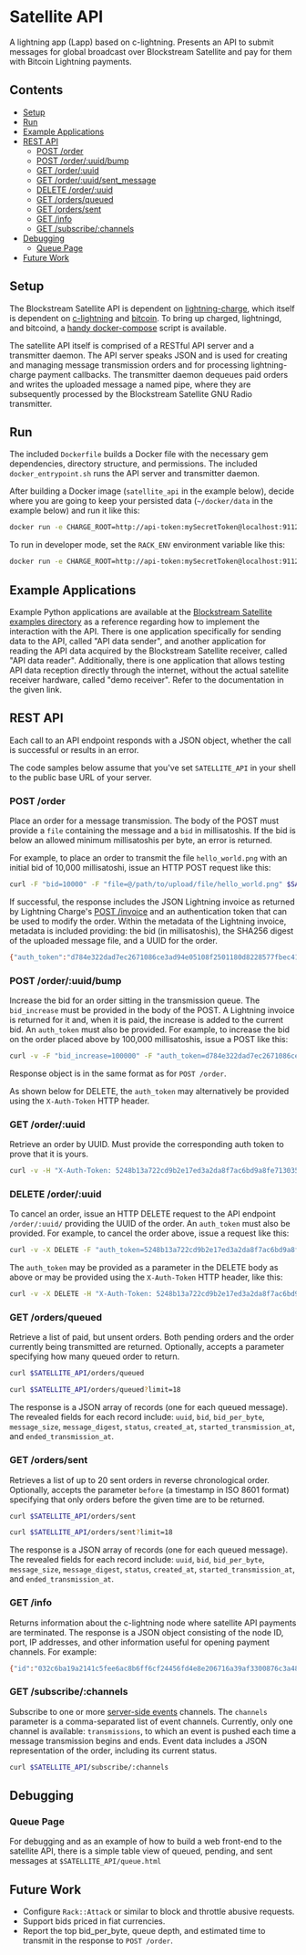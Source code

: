# Satellite API

A lightning app (Lapp) based on c-lightning. Presents an API to submit messages for global broadcast over Blockstream Satellite and pay for them with Bitcoin Lightning payments.

<!-- markdown-toc start - Don't edit this section. Run M-x markdown-toc-generate-toc again -->
## Contents

- [Setup](#setup)
- [Run](#run)
- [Example Applications](#example-applications)
- [REST API](#rest-api)
    - [POST /order](#post-order)
    - [POST /order/:uuid/bump](#post-orderuuidbump)
    - [GET /order/:uuid](#get-orderuuid)
    - [GET /order/:uuid/sent_message](#get-orderuuidsentmessage)
    - [DELETE /order/:uuid](#delete-orderuuid)
    - [GET /orders/queued](#get-ordersqueued)
    - [GET /orders/sent](#get-orderssent)
    - [GET /info](#get-info)
    - [GET /subscribe/:channels](#get-subscribechannels)
- [Debugging](#debugging)
    - [Queue Page](#queue-page)
- [Future Work](#future-work)

<!-- markdown-toc end -->

## Setup

The Blockstream Satellite API is dependent on [lightning-charge](https://github.com/ElementsProject/lightning-charge), which itself is dependent on [c-lightning](https://github.com/ElementsProject/lightning) and [bitcoin](https://github.com/bitcoin/bitcoin). To bring up charged, lightningd, and bitcoind, a [handy docker-compose](https://github.com/DeviaVir/blc-docker) script is available.

The satellite API itself is comprised of a RESTful API server and a transmitter daemon. The API server speaks JSON and is used for creating and managing message transmission orders and for processing lightning-charge payment callbacks. The transmitter daemon dequeues paid orders and writes the uploaded message a named pipe, where they are subsequently processed by the Blockstream Satellite GNU Radio transmitter.

## Run ##

The included `Dockerfile` builds a Docker file with the necessary gem dependencies, directory structure, and permissions. The included `docker_entrypoint.sh` runs the API server and transmitter daemon.

After building a Docker image (`satellite_api` in the example below), decide where you are going to keep your persisted data (`~/docker/data` in the example below) and run it like this:

```bash
docker run -e CHARGE_ROOT=http://api-token:mySecretToken@localhost:9112 -e CALLBACK_URI_ROOT=http://my.public.ip:9292 -u `id -u` -v ~/docker/data:/data -p 9292:9292 -it satellite_api
```

To run in developer mode, set the `RACK_ENV` environment variable like this:

```bash
docker run -e CHARGE_ROOT=http://api-token:mySecretToken@localhost:9112 -e CALLBACK_URI_ROOT=http://my.public.ip:9292 -e RACK_ENV=development -u `id -u` -v ~/docker/data:/data -p 9292:9292 -it satellite_api
```

## Example Applications

Example Python applications are available at the [Blockstream Satellite examples directory](https://github.com/Blockstream/satellite/tree/master/examples) as a reference regarding how to implement the interaction with the API. There is one application specifically for sending data to the API, called "API data sender", and another application for reading the API data acquired by the Blockstream Satellite receiver, called "API data reader". Additionally, there is one application that allows testing API data reception directly through the internet, without the actual satellite receiver hardware, called "demo receiver". Refer to the documentation in the given link.

## REST API ##

Each call to an API endpoint responds with a JSON object, whether the call is successful or results in an error.

The code samples below assume that you've set `SATELLITE_API` in your shell to the public base URL of your server.

### POST /order ###

Place an order for a message transmission. The body of the POST must provide a `file` containing the message and a `bid` in millisatoshis. If the bid is below an allowed minimum millisatoshis per byte, an error is returned.

For example, to place an order to transmit the file `hello_world.png` with an initial bid of 10,000 millisatoshi, issue an HTTP POST request like this:

```bash
curl -F "bid=10000" -F "file=@/path/to/upload/file/hello_world.png" $SATELLITE_API/order
```

If successful, the response includes the JSON Lightning invoice as returned by Lightning Charge's [POST /invoice](https://github.com/ElementsProject/lightning-charge#post-invoice) and an authentication token that can be used to modify the order. Within the metadata of the Lightning invoice, metadata is included providing: the bid (in millisatoshis), the SHA256 digest of the uploaded message file, and a UUID for the order.

```bash
{"auth_token":"d784e322dad7ec2671086ce3ad94e05108f2501180d8228577fbec4115774750","uuid":"409348bc-6af0-4999-b715-4136753979df","lightning_invoice":{"id":"N0LOTYc9j0gWtQVjVW7pK","msatoshi":"514200","description":"BSS Test","rhash":"5e5c9d111bc76ce4bf9b211f12ca2d9b66b81ae9839b4e530b16cedbef653a3a","payreq":"lntb5142n1pd78922pp5tewf6ygmcakwf0umyy039j3dndntsxhfswd5u5ctzm8dhmm98gaqdqdgff4xgz5v4ehgxqzjccqp286gfgrcpvzl04sdg2f9sany7ptc5aracnd6kvr2nr0e0x5ajpmfhsjkqzw679ytqgnt6w4490jjrgcvuemz790salqyz9far68cpqtgq3q23el","expires_at":1541642146,"created_at":1541641546,"metadata":{"sha256_message_digest":"0e2bddf3bba1893b5eef660295ef12d6fc72870da539c328cf24e9e6dbb00f00","uuid":"409348bc-6af0-4999-b715-4136753979df"},"status":"unpaid"}}
```

### POST /order/:uuid/bump ###

Increase the bid for an order sitting in the transmission queue. The `bid_increase` must be provided in the body of the POST. A Lightning invoice is returned for it and, when it is paid, the increase is added to the current bid. An `auth_token` must also be provided. For example, to increase the bid on the order placed above by 100,000 millisatoshis, issue a POST like this:

```bash
curl -v -F "bid_increase=100000" -F "auth_token=d784e322dad7ec2671086ce3ad94e05108f2501180d8228577fbec4115774750" $SATELLITE_API/order/409348bc-6af0-4999-b715-4136753979df/bump
```

Response object is in the same format as for `POST /order`.

As shown below for DELETE, the `auth_token` may alternatively be provided using the `X-Auth-Token` HTTP header.

### GET /order/:uuid ###

Retrieve an order by UUID. Must provide the corresponding auth token to prove that it is yours.

```bash
curl -v -H "X-Auth-Token: 5248b13a722cd9b2e17ed3a2da8f7ac6bd9a8fe7130357615e074596e3d5872f" $SATELLITE_API/order/409348bc-6af0-4999-b715-4136753979df
```

### DELETE /order/:uuid ###

To cancel an order, issue an HTTP DELETE request to the API endpoint `/order/:uuid/` providing the UUID of the order. An `auth_token` must also be provided. For example, to cancel the order above, issue a request like this:

```bash
curl -v -X DELETE -F "auth_token=5248b13a722cd9b2e17ed3a2da8f7ac6bd9a8fe7130357615e074596e3d5872f" $SATELLITE_API/order/409348bc-6af0-4999-b715-4136753979df
```

The `auth_token` may be provided as a parameter in the DELETE body as above or may be provided using the `X-Auth-Token` HTTP header, like this:

```bash
curl -v -X DELETE -H "X-Auth-Token: 5248b13a722cd9b2e17ed3a2da8f7ac6bd9a8fe7130357615e074596e3d5872f" $SATELLITE_API/order/409348bc-6af0-4999-b715-4136753979df
```

### GET /orders/queued  ###

Retrieve a list of paid, but unsent orders. Both pending orders and the order currently being transmitted are returned. Optionally, accepts a parameter specifying how many queued order to return.

```bash
curl $SATELLITE_API/orders/queued
```

```bash
curl $SATELLITE_API/orders/queued?limit=18
```

The response is a JSON array of records (one for each queued message). The revealed fields for each record include: `uuid`, `bid`, `bid_per_byte`, `message_size`, `message_digest`, `status`, `created_at`, `started_transmission_at`, and `ended_transmission_at`.

### GET /orders/sent  ###

Retrieves a list of up to 20 sent orders in reverse chronological order. Optionally, accepts the parameter `before` (a timestamp in ISO 8601 format) specifying that only orders before the given time are to be returned.

```bash
curl $SATELLITE_API/orders/sent
```

```bash
curl $SATELLITE_API/orders/sent?limit=18
```

The response is a JSON array of records (one for each queued message). The revealed fields for each record include: `uuid`, `bid`, `bid_per_byte`, `message_size`, `message_digest`, `status`, `created_at`, `started_transmission_at`, and `ended_transmission_at`.

### GET /info

Returns information about the c-lightning node where satellite API payments are terminated. The response is a JSON object consisting of the node ID, port, IP addresses, and other information useful for opening payment channels. For example:

```bash
{"id":"032c6ba19a2141c5fee6ac8b6ff6cf24456fd4e8e206716a39af3300876c3a4835","port":42259,"address":[],"version":"v0.5.2-2016-11-21-1937-ge97ee3d","blockheight":434,"network":"regtest"}
```

### GET /subscribe/:channels

Subscribe to one or more [server-side events](https://en.wikipedia.org/wiki/Server-sent_events) channels. The `channels` parameter is a comma-separated list of event channels. Currently, only one channel is available: `transmissions`, to which an event is pushed each time a message transmission begins and ends. Event data includes a JSON representation of the order, including its current status.

```bash
curl $SATELLITE_API/subscribe/:channels
```

## Debugging ##

### Queue Page ###

For debugging and as an example of how to build a web front-end to the satellite API, there is a simple table view of queued, pending, and sent messages at `$SATELLITE_API/queue.html`

## Future Work ##

* Configure `Rack::Attack` or similar to block and throttle abusive requests.
* Support bids priced in fiat currencies.
* Report the top bid_per_byte, queue depth, and estimated time to transmit in the response to `POST /order`.
